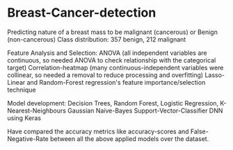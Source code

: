 # Breast-Cancer-detection
Predicting nature of a breast mass to be malignant (cancerous) or Benign (non-cancerous)
Class distribution: 357 benign, 212 malignant

Feature Analysis and Selection:
ANOVA (all independent variables are continuous, so needed ANOVA to check relationship with the categorical target)
Correlation-heatmap (many continuous-independent variables were collinear, so needed a removal to reduce processing and overfitting)
Lasso-Linear and Random-Forest regression's feature importance/selection technique

Model development:
Decision Trees, 
Random Forest,
Logistic Regression,
K-Nearest-Neighbours
Gaussian Naive-Bayes
Support-Vector-Classifier
DNN using Keras

Have compared the accuracy metrics like accuracy-scores and False-Negative-Rate between all the above applied models over the dataset.
